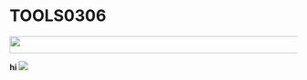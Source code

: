 # TOOLS0306

<img src="http://s5304.pcdn.co/guides/wp-content/uploads/cache/2017/12/Holiday_Song_Lyrics/2789392564.jpg" width="800" height="30"/>  

**hi**
![](http://s5304.pcdn.co/guides/wp-content/uploads/cache/2017/12/Holiday_Song_Lyrics/2789392564.jpg)
